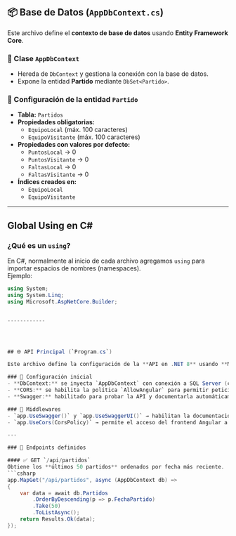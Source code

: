 
## 📦 Base de Datos (`AppDbContext.cs`)

Este archivo define el **contexto de base de datos** usando **Entity Framework Core**.

### 🔹 Clase `AppDbContext`
- Hereda de `DbContext` y gestiona la conexión con la base de datos.
- Expone la entidad **Partido** mediante `DbSet<Partido>`.

### 🔹 Configuración de la entidad `Partido`
- **Tabla:** `Partidos`
- **Propiedades obligatorias:**
  - `EquipoLocal` (máx. 100 caracteres)
  - `EquipoVisitante` (máx. 100 caracteres)
- **Propiedades con valores por defecto:**
  - `PuntosLocal` → 0  
  - `PuntosVisitante` → 0  
  - `FaltasLocal` → 0  
  - `FaltasVisitante` → 0  
- **Índices creados en:**
  - `EquipoLocal`  
  - `EquipoVisitante`  

----------------





## Global Using en C#

### ¿Qué es un `using`?
En C#, normalmente al inicio de cada archivo agregamos `using` para importar espacios de nombres (namespaces).  
Ejemplo:

```csharp
using System;
using System.Linq;
using Microsoft.AspNetCore.Builder;


------------




## 🌐 API Principal (`Program.cs`)

Este archivo define la configuración de la **API en .NET 8** usando **Minimal APIs**.

### 🔹 Configuración inicial
- **DbContext:** se inyecta `AppDbContext` con conexión a SQL Server (cadena `"DefaultConnection"` desde `appsettings.json`).  
- **CORS:** se habilita la política `AllowAngular` para permitir peticiones desde `http://localhost:4200` (el frontend en Angular).  
- **Swagger:** habilitado para probar la API y documentarla automáticamente.  

### 🔹 Middlewares
- `app.UseSwagger()` y `app.UseSwaggerUI()` → habilitan la documentación interactiva.  
- `app.UseCors(CorsPolicy)` → permite el acceso del frontend Angular a la API.  

---

### 🔹 Endpoints definidos

#### ✅ GET `/api/partidos`
Obtiene los **últimos 50 partidos** ordenados por fecha más reciente.  
```csharp
app.MapGet("/api/partidos", async (AppDbContext db) =>
{
    var data = await db.Partidos
        .OrderByDescending(p => p.FechaPartido)
        .Take(50)
        .ToListAsync();
    return Results.Ok(data);
});

